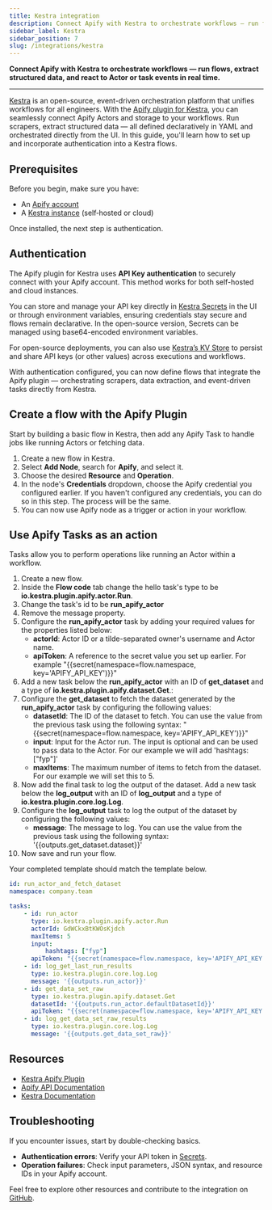 ```yaml
---
title: Kestra integration
description: Connect Apify with Kestra to orchestrate workflows — run flows, extract structured data, and react to Actor or task events in real time.
sidebar_label: Kestra
sidebar_position: 7
slug: /integrations/kestra
---
```


**Connect Apify with Kestra to orchestrate workflows — run flows, extract structured data, and react to Actor or task events in real time.**

---

[Kestra](https://kestra.io/) is an open-source, event-driven orchestration platform that unifies workflows for all engineers.
With the [Apify plugin for Kestra](https://github.com/kestra-io/plugin-kestra), you can seamlessly connect Apify Actors and storage to your workflows.
Run scrapers, extract structured data — all defined declaratively in YAML and orchestrated directly from the UI.
In this guide, you'll learn how to set up and incorporate authentication into a Kestra flows.

## Prerequisites

Before you begin, make sure you have:

- An [Apify account](https://console.apify.com/)
- A [Kestra instance](https://kestra.io/docs/getting-started/quickstart) (self‑hosted or cloud)

Once installed, the next step is authentication.

## Authentication

The Apify plugin for Kestra uses **API Key authentication** to securely connect with your Apify account.
This method works for both self-hosted and cloud instances.

You can store and manage your API key directly in [Kestra Secrets](https://kestra.io/docs/concepts/secret)
in the UI or through environment variables, ensuring credentials stay secure and flows remain declarative. In the open-source version, Secrets can be managed using base64-encoded environment variables.

For open-source deployments, you can also use [Kestra’s KV Store](https://kestra.io/docs/concepts/kv-store)
to persist and share API keys (or other values) across executions and workflows.

With authentication configured, you can now define flows that integrate the Apify plugin — orchestrating scrapers, data extraction, and event-driven tasks directly from Kestra.

## Create a flow with the Apify Plugin

Start by building a basic flow in Kestra,
then add any Apify Task to handle jobs like running Actors
or fetching data.

1. Create a new flow in Kestra.
1. Select **Add Node**, search for **Apify**, and select it.
1. Choose the desired **Resource** and **Operation**.
1. In the node's **Credentials** dropdown, choose the Apify credential you configured earlier. If you haven't configured any credentials, you can do so in this step. The process will be the same.
1. You can now use Apify node as a trigger or action in your workflow.

## Use Apify Tasks as an action

Tasks allow you to perform operations like running an Actor within a workflow.

1. Create a new flow.
1. Inside the **Flow code** tab change the hello task's type to be **io.kestra.plugin.apify.actor.Run**.
1. Change the task's id to be **run_apify_actor**
1. Remove the message property.
1. Configure the **run_apify_actor** task by adding your required values for the properties listed below:
    - **actorId**: Actor ID or a tilde-separated owner's username and Actor name.
    - **apiToken**: A reference to the secret value you set up earlier. For example "\{\{secret(namespace=flow.namespace, key='APIFY_API_KEY')\}\}"
1. Add a new task below the **run_apify_actor** with an ID of **get_dataset** and a type of **io.kestra.plugin.apify.dataset.Get**.:
1. Configure the **get_dataset** to fetch the dataset generated by the **run_apify_actor** task by configuring the following values:
    - **datasetId**: The ID of the dataset to fetch. You can use the value from the previous task using the following syntax: "\{\{secret(namespace=flow.namespace, key='APIFY_API_KEY')\}\}"
    - **input**: Input for the Actor run. The input is optional and can be used to pass data to the Actor. For our example we will add 'hashtags: ["fyp"]'
    - **maxItems**: The maximum number of items to fetch from the dataset. For our example we will set this to 5.
1. Now add the final task to log the output of the dataset. Add a new task below the **log_output** with an ID of **log_output** and a type of **io.kestra.plugin.core.log.Log**.
1. Configure the **log_output** task to log the output of the dataset by configuring the following values:
    - **message**: The message to log. You can use the value from the previous task using the following syntax: '\{\{outputs.get_dataset.dataset\}\}'
1. Now save and run your flow.

Your completed template should match the template below.
```yaml
id: run_actor_and_fetch_dataset
namespace: company.team

tasks:
    - id: run_actor
      type: io.kestra.plugin.apify.actor.Run
      actorId: GdWCkxBtKWOsKjdch
      maxItems: 5
      input:
          hashtags: ["fyp"]
      apiToken: "{{secret(namespace=flow.namespace, key='APIFY_API_KEY')}}"
    - id: log_get_last_run_results
      type: io.kestra.plugin.core.log.Log
      message: '{{outputs.run_actor}}'
    - id: get_data_set_raw
      type: io.kestra.plugin.apify.dataset.Get
      datasetId: '{{outputs.run_actor.defaultDatasetId}}'
      apiToken: "{{secret(namespace=flow.namespace, key='APIFY_API_KEY')}}"
    - id: log_get_data_set_raw_results
      type: io.kestra.plugin.core.log.Log
      message: '{{outputs.get_data_set_raw}}'
```

## Resources

- [Kestra Apify Plugin](https://kestra.io/plugins/plugin-apify)
- [Apify API Documentation](https://docs.apify.com)
- [Kestra Documentation](https://kestra.io/docs)

## Troubleshooting

If you encounter issues, start by double-checking basics.

- **Authentication errors**: Verify your API token in [Secrets](https://kestra.io/docs/concepts/secret).
- **Operation failures**: Check input parameters, JSON syntax, and resource IDs in your Apify account.

Feel free to explore other resources and contribute to the integration on [GitHub](https://github.com/kestra-io/plugin-apify).
